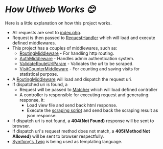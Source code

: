 # **_How Utiweb Works 😊_**
Here is a little explanation on how this project works.

- All requests are sent to [index.php](index.php).
- Request is then passed to [RequestHandler](app/Core/Http/RequestHandler.php) which will load and execute defined middlewares.
- This project has a couples of middlewares, such as:
  - [RoutingMiddleware](app/Core/Http/Middleware/RoutingMiddleware.php) - For handling http routing.
  - [AuthMiddleware](app/Http/Middleware/AuthMiddleware.php) - Handles admin authentication system.
  - [ValidateRouteUrlParam](app/Http/Middleware/ValidateRouteUrlParam.php) -  Validates the url to be scraped.
  - [VisitCounterMiddleware](app/Http/Middleware/VisitCounterMiddleware.php) - For counting and saving visits for statistical purpose.
- A [RoutingMiddleware](app/Core/Http/Middleware/RoutingMiddleware.php) will load and dispatch the request uri.
- If dispatched uri is found, a 
    - Request will be passed to [Matcher](app/Core/Http/Router/Matcher.php) which will load defined controller
    - A controller is responsible for executing request and generating response, it:
        - Load view file and send back html response.
        - Execute the [scraping script](https://github.com/Ahmard/uticlass) and send back the scraping result as json response.
- If dispatch uri is not found, a **404(Not Found)** response will be sent to browser.
- If dispatch uri's request method does not match, a **405(Method Not Allowed)** will be sent to browser respectfully.
- [Symfony's Twig](https://twig.symfony.com/) is being used as templating language. 
